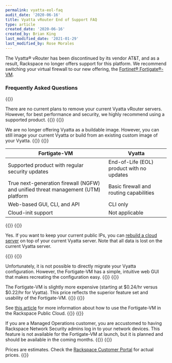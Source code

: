 ```yaml
---
permalink: vyatta-eol-faq
audit_date: '2020-06-16'
title: Vyatta vRouter End of Support FAQ
type: article
created_date: '2020-06-16'
created_by: Brian King
last_modified_date: '2021-01-29'
last_modified_by: Rose Morales
---
```


The Vyatta&reg; vRouter has been discontinued by its vendor AT&T, and as a result, 
Rackspace no longer offers support for this platform. We recommend switching
your virtual firewall to our new offering, the [Fortinet&reg; Fortigate&reg;-VM](https://docs.rackspace.com/blog/introducing-fortigate-vm-for-rackspace-openstack-public-cloud/).

### Frequently Asked Questions
{{<accordion title="Are you removing my current Vyatta vRouter server(s)?" col="in" href="accordion1">}}


There are no current plans to remove your current Vyatta vRouter servers. 
However, for best performance and security, we highly recommend using a 
supported product.
{{</accordion>}}
{{<accordion title="Will I be able to build new Vyatta vRouters?" col="in" href="accordion2">}}

We are no longer offering Vyatta as a buildable image. However, you can 
still image your current Vyatta or build from an existing custom image of your Vyatta.
{{</accordion>}}
{{<accordion title="What are the benefits of migrating to the Fortinet Fortigate-VM?" col="in" href="accordion3">}}

| Fortigate-VM  | Vyatta                   |
|---------------|----------------------------------|
| Supported product with regular security updates      | End-of-Life (EOL) product with no updates  |
| True next-generation firewall (NGFW) and unified threat management (UTM) platform | Basic firewall and routing capabilities |
| Web-based GUI, CLI, and API | 	CLI only |
| Cloud-init support | Not applicable |
{{</accordion>}}
{{<accordion title="Can I move to a supported product without losing my IP?" col="in" href="accordion4">}}

Yes. If you want to keep your current public IPs, you can [rebuild a cloud server](/support/how-to/rebuild-a-cloud-server/) on top of your current Vyatta server. Note that all data is lost on the current Vyatta server. 

{{</accordion>}}
{{<accordion title="Can I migrate my existing Vyatta configuration?" col="in" href="accordion5">}}

Unfortunately, it is not possible to directly migrate your Vyatta configuration. However, the Fortigate-VM has a simple, intuitive web GUI that makes recreating
the configuration easy.
{{</accordion>}}
{{<accordion title="How much does the Fortigate-VM cost compared to the Vyatta?" col="in" href="accordion6">}}

The Fortigate-VM is slightly more expensive (starting at $0.24/hr versus $0.22/hr for Vyatta). This price reflects the superior feature set and usability of the Fortigate-VM.
{{</accordion>}}
{{<accordion title="Where can I find out more about the Fortigate-VM?" col="in" href="accordion7">}}

See [this article](https://docs.fortinet.com/vm/rackspace/fortigate/6.0/rackspace-cookbook/6.0.4/123172/about-fortigate-for-rackspace) for more information about how to use the Fortigate-VM in the Rackspace Public Cloud.
{{</accordion>}}
{{<accordion title="I am a Managed Operations customer, does Netsec have access to my Fortigate-VM?" col="in" href="accordion8">}}

If you are a Managed Operations customer, you are accustomed to having Rackspace Network Security admins log in to your network devices. This feature is not available for the Fortigate-VM at launch, but it is planned and should be available in the coming months.
{{</accordion>}}
{{<accordion title="Pricing" col="in" href="accordion9">}}

Prices are estimates. Check the [Rackspace Customer Portal](https://login.rackspace.com/login) for actual prices.
{{</accordion>}}
